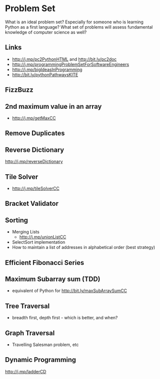 
# Problem Set 

What is an ideal problem set? Especially for someone who is learning Python as a first language? What set of problems will assess fundamental knowledge of computer science as well? 

## Links
  - http://j.mp/pc2PythonHTML and http://bit.ly/pc2doc
  - http://j.mp/programmingProblemSetForSoftwareEngineers 
  - http://j.mp/bigIdeasInProgramming 
  - http://bit.ly/pythonPathwaysKITE
 
## FizzBuzz 

## 2nd maximum value in an array 
  - http://j.mp/getMaxCC

## Remove Duplicates


## Reverse Dictionary
http://j.mp/reverseDictionary

## Tile Solver 

 - http://j.mp/tileSolverCC


## Bracket Validator 

## Sorting 

- Merging Lists 
	- 	http://j.mp/unionListCC 
- SelectSort implementation 
- How to maintain a list of addresses in alphabetical order (best strategy) 

## Efficient Fibonacci Series 

## Maximum Subarray sum (TDD) 
 
   - equivalent of Python for http://bit.ly/maxSubArraySumCC 

## Tree Traversal 

 - breadth first, depth first - which is better, and when? 

## Graph Traversal 

  - Travelling Salesman problem, etc 

## Dynamic Programming 

http://j.mp/ladderCD 

<!--stackedit_data:
eyJoaXN0b3J5IjpbLTIwNDU3MDYzODIsLTEwMDg3MDEwNTksLT
M0Mjc4NzIyLC0xMDAyMDc0ODcwLC0xNTk4MzcwNDA0LDk5MzU5
MjkwNywtMzYwMzExNzQzLDU3OTE3OTAwNSwtMTcxNTQ5NDE1NC
wxNjM3NjM5NDY4LDM4Nzg5OTU5MywtMTQ4OTE5NTQzNywtMTMx
ODI5Mjk1NiwtMjY3NjM0NDcsMTIwODE1MDE3MiwzNzAwMDIzOD
ZdfQ==
-->